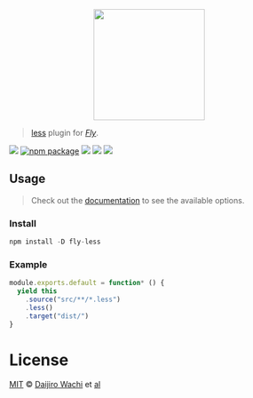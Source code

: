 <div align="center">
  <a href="http://github.com/flyjs/fly">
    <img width=200px  src="https://cloud.githubusercontent.com/assets/8317250/8733685/0be81080-2c40-11e5-98d2-c634f076ccd7.png">
  </a>
</div>

> [less](https://github.com/less/less.js) plugin for _[Fly][fly]_.

[![][fly-badge]][fly]
[![npm package][npm-ver-link]][releases]
[![][dl-badge]][npm-pkg-link]
[![][travis-badge]][travis-link]
[![][mit-badge]][mit]

## Usage
> Check out the [documentation](https://github.com/less/less.js) to see the available options.

### Install

```a
npm install -D fly-less
```

### Example

```js
module.exports.default = function* () {
  yield this
    .source("src/**/*.less")
    .less()
    .target("dist/")
}
```

# License
[MIT][mit] © [Daijiro Wachi][author] et [al][contributors]

[mit]:          http://opensource.org/licenses/MIT
[author]:       http://github.com/watilde
[contributors]: https://github.com/watilde/fly-less/graphs/contributors
[releases]:     https://github.com/watilde/fly-less/releases
[fly]:          https://www.github.com/flyjs/fly
[fly-badge]:    https://img.shields.io/badge/fly-JS-05B3E1.svg?style=flat-square
[mit-badge]:    https://img.shields.io/badge/license-MIT-444444.svg?style=flat-square
[npm-pkg-link]: https://www.npmjs.org/package/fly-less
[npm-ver-link]: https://img.shields.io/npm/v/fly-less.svg?style=flat-square
[dl-badge]:     http://img.shields.io/npm/dm/fly-less.svg?style=flat-square
[travis-link]:  https://travis-ci.org/watilde/fly-less
[travis-badge]: http://img.shields.io/travis/watilde/fly-less.svg?style=flat-square
